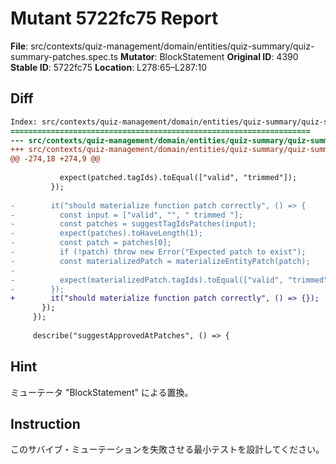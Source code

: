 # Mutant 5722fc75 Report

**File**: src/contexts/quiz-management/domain/entities/quiz-summary/quiz-summary-patches.spec.ts
**Mutator**: BlockStatement
**Original ID**: 4390
**Stable ID**: 5722fc75
**Location**: L278:65–L287:10

## Diff

```diff
Index: src/contexts/quiz-management/domain/entities/quiz-summary/quiz-summary-patches.spec.ts
===================================================================
--- src/contexts/quiz-management/domain/entities/quiz-summary/quiz-summary-patches.spec.ts	original
+++ src/contexts/quiz-management/domain/entities/quiz-summary/quiz-summary-patches.spec.ts	mutated #4390
@@ -274,18 +274,9 @@
 
           expect(patched.tagIds).toEqual(["valid", "trimmed"]);
         });
 
-        it("should materialize function patch correctly", () => {
-          const input = ["valid", "", " trimmed "];
-          const patches = suggestTagIdsPatches(input);
-          expect(patches).toHaveLength(1);
-          const patch = patches[0];
-          if (!patch) throw new Error("Expected patch to exist");
-          const materializedPatch = materializeEntityPatch(patch);
-
-          expect(materializedPatch.tagIds).toEqual(["valid", "trimmed"]);
-        });
+        it("should materialize function patch correctly", () => {});
       });
     });
 
     describe("suggestApprovedAtPatches", () => {
```

## Hint

ミューテータ "BlockStatement" による置換。

## Instruction

このサバイブ・ミューテーションを失敗させる最小テストを設計してください。
